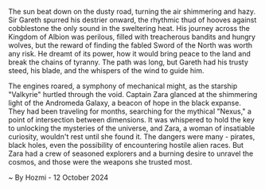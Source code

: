 
The sun beat down on the dusty road, turning the air shimmering and hazy.  Sir Gareth spurred his destrier onward, the rhythmic thud of hooves against cobblestone the only sound in the sweltering heat. His journey across the Kingdom of Albion was perilous, filled with treacherous bandits and hungry wolves, but the reward of finding the fabled Sword of the North was worth any risk. He dreamt of its power, how it would bring peace to the land and break the chains of tyranny.  The path was long, but Gareth had his trusty steed, his blade, and the whispers of the wind to guide him.

The engines roared, a symphony of mechanical might, as the starship "Valkyrie" hurtled through the void.  Captain Zara glanced at the shimmering light of the Andromeda Galaxy, a beacon of hope in the black expanse.  They had been traveling for months, searching for the mythical "Nexus," a point of intersection between dimensions.  It was whispered to hold the key to unlocking the mysteries of the universe, and Zara, a woman of insatiable curiosity, wouldn't rest until she found it.  The dangers were many - pirates, black holes, even the possibility of encountering hostile alien races. But Zara had a crew of seasoned explorers and a burning desire to unravel the cosmos, and those were the weapons she trusted most. 

~ By Hozmi - 12 October 2024
